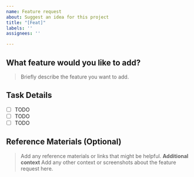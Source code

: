 ```yaml
---
name: Feature request
about: Suggest an idea for this project
title: "[Feat]"
labels: ''
assignees: ''

---
```


## What feature would you like to add?

> Briefly describe the feature you want to add.

## Task Details

- [ ] TODO  
- [ ] TODO  
- [ ] TODO  

## Reference Materials (Optional)

> Add any reference materials or links that might be helpful.
**Additional context**
Add any other context or screenshots about the feature request here.
